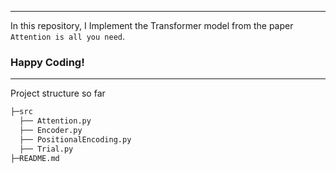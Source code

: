 ***
In this repository, I Implement the Transformer model from the paper `Attention is all you need`. 
### Happy Coding! 
***
Project structure so far
```python
├─src
  ├── Attention.py
  ├── Encoder.py
  ├── PositionalEncoding.py
  ├── Trial.py
├─README.md
```
